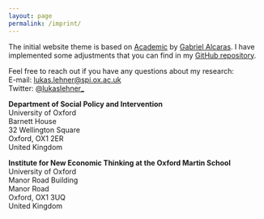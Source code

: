 ```yaml
---
layout: page
permalink: /imprint/
---
```


The initial website theme is based on <a target="_blank" href="https://github.com/gaalcaras/academic">Academic</a> by [Gabriel Alcaras](https://gaalcaras.com/en/). I have implemented some adjustments that you can find in my [GitHub repository](https://github.com/lukaslehner/lukaslehner.github.io).

Feel free to reach out if you have any questions about my research: \
E-mail: [lukas.lehner@spi.ox.ac.uk](mailto:lukas.lehner@spi.ox.ac.uk) \
Twitter: [@lukaslehner_](https://twitter.com/LukasLehner_)

**Department of Social Policy and Intervention** \
University of Oxford \
Barnett House \
32 Wellington Square \
Oxford, OX1 2ER \
United Kingdom 


**Institute for New Economic Thinking at the Oxford Martin School** \
University of Oxford \
Manor Road Building \
Manor Road \
Oxford, OX1 3UQ \
United Kingdom